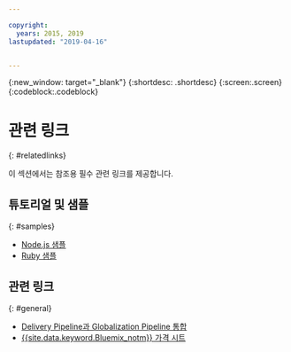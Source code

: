 ```yaml
---

copyright:
  years: 2015, 2019
lastupdated: "2019-04-16"


---
```


{:new_window: target="_blank"}
{:shortdesc: .shortdesc}
{:screen:.screen}
{:codeblock:.codeblock}

# 관련 링크
{: #relatedlinks}

이 섹션에서는 참조용 필수 관련 링크를 제공합니다.

## 튜토리얼 및 샘플
{: #samples}

* [Node.js 샘플](https://github.com/IBM-Bluemix/gp-nodejs-sample)
* [Ruby 샘플](https://github.com/IBM-Bluemix/gp-ruby-sample)

## 관련 링크
{: #general}

* [Delivery Pipeline과 Globalization Pipeline 통합](https://hub.jazz.net/docs/deploy_ext/#globalize)
* [{{site.data.keyword.Bluemix_notm}} 가격 시트](https://www.ng.bluemix.net/#/pricing)
